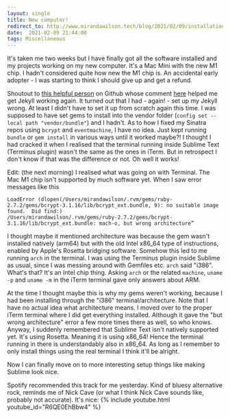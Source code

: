 ```yaml
---
layout: single
title: New computer!
redirect_to: http://www.mirandawilson.tech/blog/2021/02/09/installation-m1/
date:  2021-02-09 21:44:00
tags: Miscellaneous
---
```

It's taken me two weeks but I have finally got all the software installed and my projects working on my new computer. It's a Mac Mini with the new M1 chip. I hadn't considered quite how new the M1 chip is. An accidental early adopter - I was starting to think I should give up and get a refund.

Shoutout to [this helpful person](https://github.com/kivikakk) on Github whose comment [here](https://github.com/gjtorikian/commonmarker/issues/128) helped me get Jekyll working again. It turned out that I had - again! - set up my Jekyll wrong. At least I didn't have to set it up from scratch again this time. I was supposed to have set gems to install into the vendor folder (`config set --local path "vendor/bundle"`) and I hadn't. As to how I fixed my Sinatra repos using `bcrypt` and `eventmachine`, I have no idea. Just kept running `bundle` or `gem install` in various ways until it worked maybe?! I thought I had cracked it when I realised that the terminal running inside Sublime Text (Terminus plugin) wasn't the same as the ones in iTerm. But in retrospect I don't know if that was the difference or not. Oh well it works!

Edit: (the next morning) I realised what was going on with Terminal. The Mac M1 chip isn't supported by much software yet. When I saw error messages like this
```
LoadError (dlopen(/Users/mirandawilson/.rvm/gems/ruby-2.7.2/gems/bcrypt-3.1.16/lib/bcrypt_ext.bundle, 9): no suitable image found.  Did find:)
/Users/mirandawilson/.rvm/gems/ruby-2.7.2/gems/bcrypt-3.1.16/lib/bcrypt_ext.bundle: mach-o, but wrong architecture”
```
I thought maybe it mentioned architecture was because the gem wasn't installed natively (arm64) but with the old Intel x86_64 type of instructions, enabled by Apple's Rosetta bridging software. Somehow this led to me running `arch` in the terminal. I was using the Terminus plugin inside Sublime as usual, since I was messing around with Gemfiles etc. `arch` said "i386". What's that? It's an Intel chip thing. Asking `arch` or the related `machine`, `uname -p` and `uname -m` in the iTerm terminal gave only answers about ARM.

At the time I thought maybe this is why my gems weren't working, because I had been installing through the "i386" terminal/architecture. Note that I have no actual idea what architecture means. I moved over to the proper iTerm terminal where I did get everything installed. Although it gave the "but wrong architecture" error a few more times there as well, so who knows. Anyway, I suddenly remembered that Sublime Text isn't natively supported yet. It's using Rosetta. Meaning it is using x86_64! Hence the terminal running in there is understandably also in x86_64. As long as I remember to only install things using the real terminal I think it'll be alright.


Now I can finally move on to more interesting setup things like making Sublime look nice.


Spotify recommended this track for me yesterday. Kind of bluesy alternative rock, reminds me of Nick Cave (or what I think Nick Cave sounds like, probably not accurate). It's nice:
{% include youtube.html youtube_id="R6QE0EhBbw4" %}
